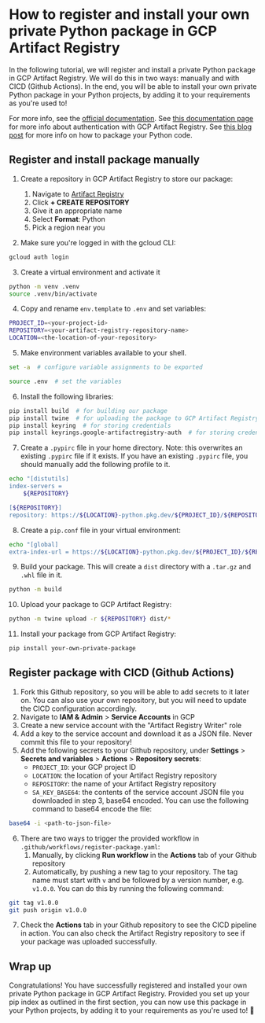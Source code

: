 # How to register and install your own private Python package in GCP Artifact Registry

In the following tutorial, we will register and install a private Python package in GCP Artifact Registry. We will do this in two ways: manually and with CICD (Github Actions). In the end, you will be able to install your own private Python package in your Python projects, by adding it to your requirements as you're used to!

For more info, see the [official documentation](https://cloud.google.com/artifact-registry/docs/python/manage-packages). See [this documentation page](https://cloud.google.com/artifact-registry/docs/python/authentication) for more info about authentication with GCP Artifact Registry. See [this blog post](https://xebia.com/blog/an-updated-guide-to-setuptools-and-pyproject-toml/) for more info on how to package your Python code.

## Register and install package manually

1. Create a repository in GCP Artifact Registry to store our package:
   1. Navigate to [Artifact Registry](https://console.cloud.google.com/artifacts)
   2. Click **+ CREATE REPOSITORY**
   3. Give it an appropriate name
   4. Select **Format**: Python
   5. Pick a region near you


2. Make sure you're logged in with the gcloud CLI:

```bash
gcloud auth login
```

3. Create a virtual environment and activate it

```bash
python -m venv .venv
source .venv/bin/activate
```

4. Copy and rename `env.template` to `.env` and set variables:

```bash
PROJECT_ID=<your-project-id>
REPOSITORY=<your-artifact-registry-repository-name>
LOCATION=<the-location-of-your-repository>
```

5. Make environment variables available to your shell.

```bash
set -a  # configure variable assignments to be exported
```
```bash
source .env  # set the variables
```

6. Install the following libraries:

```bash
pip install build  # for building our package
pip install twine  # for uploading the package to GCP Artifact Registry
pip install keyring  # for storing credentials
pip install keyrings.google-artifactregistry-auth  # for storing credentials
```

7. Create a `.pypirc` file in your home directory. Note: this overwrites an existing `.pypirc` file if it exists. If you have an existing `.pypirc` file, you should manually add the following profile to it.

```bash
echo "[distutils]
index-servers =
    ${REPOSITORY}

[${REPOSITORY}]
repository: https://${LOCATION}-python.pkg.dev/${PROJECT_ID}/${REPOSITORY}/" > ~/.pypirc
```

8. Create a `pip.conf` file in your virtual environment:
```bash
echo "[global]
extra-index-url = https://${LOCATION}-python.pkg.dev/${PROJECT_ID}/${REPOSITORY}/simple/" > .venv/pip.conf
```

9. Build your package. This will create a `dist` directory with a `.tar.gz` and `.whl` file in it.

```bash
python -m build
```

10. Upload your package to GCP Artifact Registry:

```bash
python -m twine upload -r ${REPOSITORY} dist/*
```

11. Install your package from GCP Artifact Registry:

```bash
pip install your-own-private-package
```

## Register package with CICD (Github Actions)

1. Fork this Github repository, so you will be able to add secrets to it later on. You can also use your own repository, but you will need to update the CICD configuration accordingly.
1. Navigate to **IAM & Admin** > **Service Accounts** in GCP
2. Create a new service account with the "Artifact Registry Writer" role
3. Add a key to the service account and download it as a JSON file. Never commit this file to your repository!
4. Add the following secrets to your Github repository, under **Settings** > **Secrets and variables** > **Actions** > **Repository secrets**:
   - `PROJECT_ID`: your GCP project ID
   - `LOCATION`: the location of your Artifact Registry repository
   - `REPOSITORY`: the name of your Artifact Registry repository
   - `SA_KEY_BASE64`: the contents of the service account JSON file you downloaded in step 3, base64 encoded. You can use the following command to base64 encode the file: 

```bash
base64 -i <path-to-json-file>
```
6. There are two ways to trigger the provided workflow in `.github/workflows/register-package.yaml`:
   1. Manually, by clicking **Run workflow** in the **Actions** tab of your Github repository
   2. Automatically, by pushing a new tag to your repository. The tag name must start with `v` and be followed by a version number, e.g. `v1.0.0`. You can do this by running the following command:
```bash
git tag v1.0.0
git push origin v1.0.0
```
7. Check the **Actions** tab in your Github repository to see the CICD pipeline in action. You can also check the Artifact Registry repository to see if your package was uploaded successfully.

## Wrap up

Congratulations! You have successfully registered and installed your own private Python package in GCP Artifact Registry. Provided you set up your pip index as outlined in the first section, you can now use this package in your Python projects, by adding it to your requirements as you're used to! 🎉
